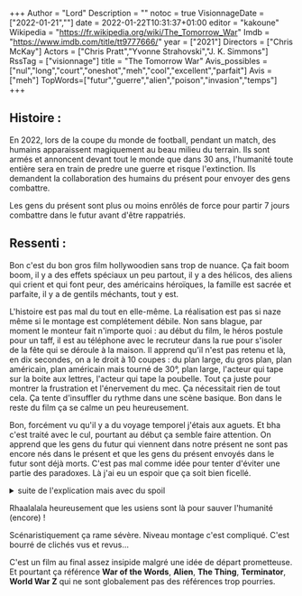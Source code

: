 +++
Author = "Lord"
Description = ""
notoc = true
VisionnageDate = ["2022-01-21",""]
date = 2022-01-22T10:31:37+01:00
editor = "kakoune"
Wikipedia = "https://fr.wikipedia.org/wiki/The_Tomorrow_War"
Imdb = "https://www.imdb.com/title/tt9777666/"
year = ["2021"]
Directors = ["Chris McKay"]
Actors = ["Chris Pratt","Yvonne Strahovski","J. K. Simmons"]
RssTag = ["visionnage"]
title = "The Tomorrow War"
Avis_possibles = ["nul","long","court","oneshot","meh","cool","excellent","parfait"]
Avis = ["meh"] 
TopWords=["futur","guerre","alien","poison","invasion","temps"]
+++
## Histoire :
En 2022, lors de la coupe du monde de football, pendant un match, des humains apparaissent magiquement au beau milieu du terrain.
Ils sont armés et annoncent devant tout le monde que dans 30 ans, l'humanité toute entière sera en train de predre une guerre et risque l'extinction.
Ils demandent la collaboration des humains du présent pour envoyer des gens combattre.

Les gens du présent sont plus ou moins enrôlés de force pour partir 7 jours combattre dans le futur avant d'être rappatriés.

## Ressenti :
Bon c'est du bon gros film hollywoodien sans trop de nuance.
Ça fait boom boom, il y a des effets spéciaux un peu partout, il y a des hélicos, des aliens qui crient et qui font peur, des américains héroïques, la famille est sacrée et parfaite, il y a de gentils méchants, tout y est.

L'histoire est pas mal du tout en elle-même.
La réalisation est pas si naze même si le montage est complétement débile.
Non sans blague, par moment le monteur fait n'importe quoi : au début du film, le héros postule pour un taff, il est au téléphone avec le recruteur dans la rue pour s'isoler de la fête qui se déroule à la maison.
Il apprend qu'il n'est pas retenu et là, en dix secondes, on a le droit à 10 coupes : du plan large, du gros plan, plan américain, plan américain mais tourné de 30°, plan large, l'acteur qui tape sur la boite aux lettres, l'acteur qui tape la poubelle.
Tout ça juste pour montrer la frustration et l'énervement du mec.
Ça nécessitait rien de tout cela.
Ça tente d'insuffler du rythme dans une scène basique.
Bon dans le reste du film ça se calme un peu heureusement.

Bon, forcément vu qu'il y a du voyage temporel j'étais aux aguets.
Et bha c'est traité avec le cul, pourtant au début ça semble faire attention.
On apprend que les gens du futur qui viennent dans notre présent ne sont pas encore nés dans le présent et que les gens du présent envoyés dans le futur sont déjà morts.
C'est pas mal comme idée pour tenter d'éviter une partie des paradoxes.
Là j'ai eu un espoir que ça soit bien ficellé.

<details><summary>suite de l'explication mais avec du spoil</summary>
Mais c'était sans compter sur tout un tas d'éléments par la suite dont le dénouement final.

En gros, dans le futur ils parviennent à créer une toxine qui une fois injectée dans les aliens les tuent purement et simplement.
Et là, la suite de leur plan c'est de renvoyer cette toxine dans le passé.
Produire cette toxine en masse.
Là c'est crédible.

Et c'est là où ça déraille, la suite du plan, c'est ensuite de retourner dans le futur à la fin de la guerre pour rapporter les cargaisons de toxine.
Histoire de tuer les aliens après que la quasi-totalité de l'humanité ait été éradiquée.
C'est ULTRA con.

Pourquoi ne pas juste garder la toxine dans le présent et l'injecter au tout début de la guerre tant que toute l'humanité est encore non impactée.
Surtout que l'on sait quand les aliens commencent à attaquer et où.
Il suffirait de les attendre de pied ferme.

Il y a plusieurs fois ce genre d'incohérences un peu con.

</details>

Rhaalalala heureusement que les usiens sont là pour sauver l'humanité (encore) !

Scénaristiquement ça rame sévère.
Niveau montage c'est compliqué.
C'est bourré de clichés vus et revus…

C'est un film au final assez insipide malgré une idée de départ prometteuse.
Et pourtant ça référence **War of the Words**, **Alien**, **The Thing**, **Terminator**, **World War Z** qui ne sont globalement pas des références trop pourries.

